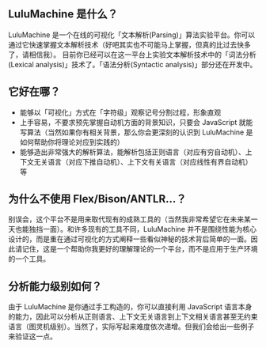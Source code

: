 ## LuluMachine 是什么？
LuluMachine 是一个在线的可视化「文本解析(Parsing)」算法实验平台。你可以通过它快速掌握文本解析技术（好吧其实也不可能马上掌握，但真的比过去快多了，请相信我）。
目前你已经可以在这一平台上实验文本解析技术中的「词法分析(Lexical analysis)」技术了。「语法分析(Syntactic analysis)」部分还在开发中。

## 它好在哪？
* 能够以「可视化」方式在「字符级」观察记号分割过程，形象直观
* 上手容易，不要求预先掌握自动机方面的背景知识，只要会 JavaScript 就能写算法（当然如果你有相关背景，那么你会更深刻的认识到 LuluMachine 是如何帮助你将理论对应到实践的）
* 能够造出非常强大的解析算法，能解析包括正则语言（对应有穷自动机）、上下文无关语言（对应下推自动机）、上下文有关语言（对应线性有界自动机）等

## 为什么不使用 Flex/Bison/ANTLR...？
别误会，这个平台不是用来取代现有的成熟工具的（当然我非常希望它在未来某一天也能独挡一面）。和许多现有的工具不同，LuluMachine 并不是围绕性能为核心设计的，而是重在通过可视化的方式阐释一些看似神秘的技术背后简单的一面。因此请记住，这是一个帮助你我更好的理解理论的一个平台，而不是应用于生产环境的一个工具。

## 分析能力级别如何？
由于 LuluMachine 是你通过手工构造的，你可以直接利用 JavaScript 语言本身的能力，因此可以分析从正则语言、上下文无关语言到上下文相关语言甚至无约束语言（图灵机级别）。当然了，实际写起来难度依次递增。但我们会给出一些例子来验证这一点。
